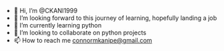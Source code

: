 - 👋 Hi, I’m @CKANI1999
- 👀 I’m looking forward to this journey of learning, hopefully landing a job
- 🌱 I’m currently learning python
- 💞️ I’m looking to collaborate on python projects
- 📫 How to reach me connormkanipe@gmail.com

<!---
CKANI1999/CKANI1999 is a ✨ special ✨ repository because its `README.md` (this file) appears on your GitHub profile.
You can click the Preview link to take a look at your changes.
--->
